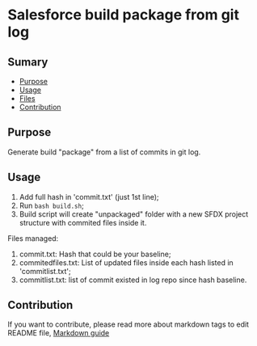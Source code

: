 # Salesforce build package from git log

## Sumary
* [Purpose](#purpose)
* [Usage](#usage)
* [Files](#files)
* [Contribution](#Contribution)

## Purpose
Generate build "package" from a list of commits in git log.

## Usage 
1. Add full hash in 'commit.txt' (just 1st line);
2. Run `bash build.sh`;
3. Build script will create "unpackaged" folder with a new SFDX project structure with commited files inside it.

Files managed: 
1. commit.txt: Hash that could be your baseline;
2. commitedfiles.txt: List of updated files inside each hash listed in 'commitlist.txt';
3. commitlist.txt: list of commit existed in log repo since hash baseline.

## Contribution
If you want to contribute, please read more about markdown tags to edit README file, [Markdown guide](https://docs.microsoft.com/en-us/vsts/project/wiki/markdown-guidance?view=vsts)
